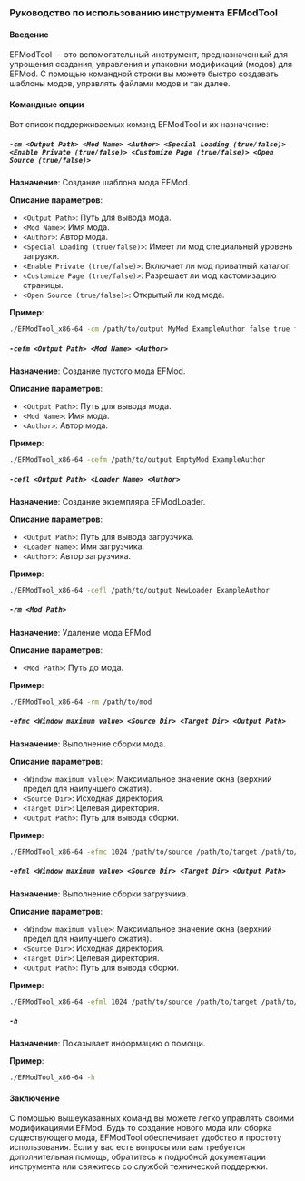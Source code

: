 ### Руководство по использованию инструмента EFModTool

#### Введение

EFModTool — это вспомогательный инструмент, предназначенный для упрощения создания, управления и упаковки модификаций (модов) для EFMod. С помощью командной строки вы можете быстро создавать шаблоны модов, управлять файлами модов и так далее.

#### Командные опции

Вот список поддерживаемых команд EFModTool и их назначение:

##### `-cm <Output Path> <Mod Name> <Author> <Special Loading (true/false)> <Enable Private (true/false)> <Customize Page (true/false)> <Open Source (true/false)>`

**Назначение**: Создание шаблона мода EFMod.

**Описание параметров**:

- `<Output Path>`: Путь для вывода мода.
- `<Mod Name>`: Имя мода.
- `<Author>`: Автор мода.
- `<Special Loading (true/false)>`: Имеет ли мод специальный уровень загрузки.
- `<Enable Private (true/false)>`: Включает ли мод приватный каталог.
- `<Customize Page (true/false)>`: Разрешает ли мод кастомизацию страницы.
- `<Open Source (true/false)>`: Открытый ли код мода.

**Пример**:

```bash
./EFModTool_x86-64 -cm /path/to/output MyMod ExampleAuthor false true false true
```

##### `-cefm <Output Path> <Mod Name> <Author>`

**Назначение**: Создание пустого мода EFMod.

**Описание параметров**:

- `<Output Path>`: Путь для вывода мода.
- `<Mod Name>`: Имя мода.
- `<Author>`: Автор мода.

**Пример**:

```bash
./EFModTool_x86-64 -cefm /path/to/output EmptyMod ExampleAuthor
```

##### `-cefl <Output Path> <Loader Name> <Author>`

**Назначение**: Создание экземпляра EFModLoader.

**Описание параметров**:

- `<Output Path>`: Путь для вывода загрузчика.
- `<Loader Name>`: Имя загрузчика.
- `<Author>`: Автор загрузчика.

**Пример**:

```bash
./EFModTool_x86-64 -cefl /path/to/output NewLoader ExampleAuthor
```

##### `-rm <Mod Path>`

**Назначение**: Удаление мода EFMod.

**Описание параметров**:

- `<Mod Path>`: Путь до мода.

**Пример**:

```bash
./EFModTool_x86-64 -rm /path/to/mod
```

##### `-efmc <Window maximum value> <Source Dir> <Target Dir> <Output Path>`

**Назначение**: Выполнение сборки мода.

**Описание параметров**:

- `<Window maximum value>`: Максимальное значение окна (верхний предел для наилучшего сжатия).
- `<Source Dir>`: Исходная директория.
- `<Target Dir>`: Целевая директория.
- `<Output Path>`: Путь для вывода сборки.

**Пример**:

```bash
./EFModTool_x86-64 -efmc 1024 /path/to/source /path/to/target /path/to/output
```

##### `-efml <Window maximum value> <Source Dir> <Target Dir> <Output Path>`

**Назначение**: Выполнение сборки загрузчика.

**Описание параметров**:

- `<Window maximum value>`: Максимальное значение окна (верхний предел для наилучшего сжатия).
- `<Source Dir>`: Исходная директория.
- `<Target Dir>`: Целевая директория.
- `<Output Path>`: Путь для вывода сборки.

**Пример**:

```bash
./EFModTool_x86-64 -efml 1024 /path/to/source /path/to/target /path/to/output
```

##### `-h`

**Назначение**: Показывает информацию о помощи.

**Пример**:

```bash
./EFModTool_x86-64 -h
```

#### Заключение

С помощью вышеуказанных команд вы можете легко управлять своими модификациями EFMod. Будь то создание нового мода или сборка существующего мода, EFModTool обеспечивает удобство и простоту использования. Если у вас есть вопросы или вам требуется дополнительная помощь, обратитесь к подробной документации инструмента или свяжитесь со службой технической поддержки.
